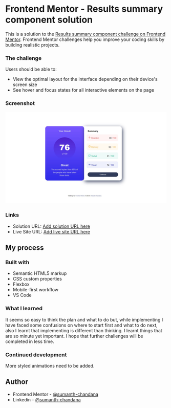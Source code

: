 # Frontend Mentor - Results summary component solution

This is a solution to the [Results summary component challenge on Frontend Mentor](https://www.frontendmentor.io/challenges/results-summary-component-CE_K6s0maV). Frontend Mentor challenges help you improve your coding skills by building realistic projects. 



### The challenge

Users should be able to:

- View the optimal layout for the interface depending on their device's screen size
- See hover and focus states for all interactive elements on the page

### Screenshot

![Screenshot](Screenshot.jpg)


### Links

- Solution URL: [Add solution URL here](https://your-solution-url.com)
- Live Site URL: [Add live site URL here](https://your-live-site-url.com)

## My process

### Built with

- Semantic HTML5 markup
- CSS custom properties
- Flexbox
- Mobile-first workflow
- VS Code


### What I learned
It seems so easy to think the plan and what to do but, while implementing I have faced some confusions on where to start first and what to do next, also I learnt that implementing is different than thinking. I learnt things that are so minute yet important. I hope that further challenges will be completed  in less time.





### Continued development

More styled animations need to be added.


## Author

- Frontend Mentor - [@sumanth-chandana](https://www.frontendmentor.io/profile/@sumanth-chandana)
- Linkedin - [@sumanth-chandana](https://www.linkedin.com/in/sumanthchandana/)




